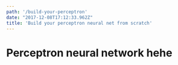 ```yaml
---
path: '/build-your-perceptron'
date: "2017-12-08T17:12:33.962Z"
title: 'Build your perceptron neural net from scratch'
---
```


# Perceptron neural network hehe